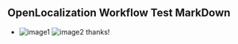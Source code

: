 ## OpenLocalization Workflow Test MarkDown
* ![image1](.\ba94863b-7bca-4455-a6d9-3ed4c5d2c8cc.PNG)   ![image2](.\0055e117-ae49-4314-9da2-76f693f3d1c9.png) 
thanks!